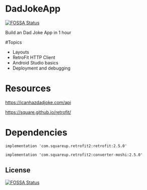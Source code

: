 # DadJokeApp
[![FOSSA Status](https://app.fossa.io/api/projects/git%2Bgithub.com%2FAndyBurdett%2FDadJokeApp.svg?type=shield)](https://app.fossa.io/projects/git%2Bgithub.com%2FAndyBurdett%2FDadJokeApp?ref=badge_shield)

Build an Dad Joke App in 1 hour

#Topics
* Layouts
* RetroFit HTTP Client
* Android Studio basics
* Deployment and debugging

# Resources
https://icanhazdadjoke.com/api

https://square.github.io/retrofit/

# Dependencies
    implementation 'com.squareup.retrofit2:retrofit:2.5.0'
    
    implementation 'com.squareup.retrofit2:converter-moshi:2.5.0'


## License
[![FOSSA Status](https://app.fossa.io/api/projects/git%2Bgithub.com%2FAndyBurdett%2FDadJokeApp.svg?type=large)](https://app.fossa.io/projects/git%2Bgithub.com%2FAndyBurdett%2FDadJokeApp?ref=badge_large)